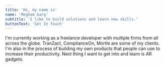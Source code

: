 ```yaml
---
title: 'Hi, my name is'
name: 'Megham Garg'
subtitle: 'I like to build solutions and learn new skills.'
buttonText: 'Get In Touch'
---
```



I'm currently working as a freelance developer with multiple firms from all across the globe. TranZact, ComplianceOn, Mortle are some of my clients. I'm also in the process of building my own products that people can use to increase their productivity. Next thing I want to get into and learn is AR gadgets.
